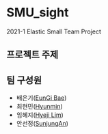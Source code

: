 # SMU_sight
2021-1 Elastic Small Team Project

## 프로젝트 주제


## 팀 구성원 
+ 배은기([EunGi Bae](https://github.com/BaeEunGi))
+ 최현민([Hyunmin](https://github.com/hyunmin0317))
+ 임혜지([Hyeji Lim](https://github.com/hyeji1221))
+ 안선정([SunjungAn](https://github.com/sunjungAn))
